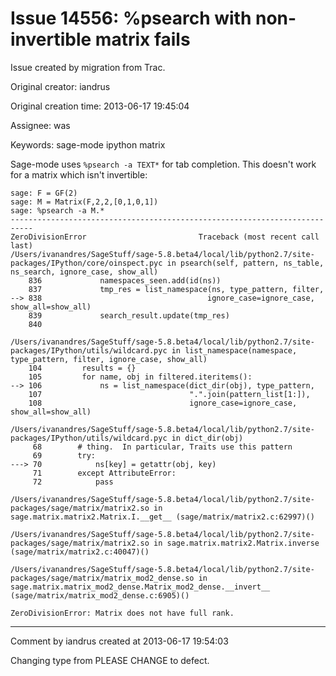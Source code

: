# Issue 14556: %psearch with non-invertible matrix fails

Issue created by migration from Trac.

Original creator: iandrus

Original creation time: 2013-06-17 19:45:04

Assignee: was

Keywords: sage-mode ipython matrix

Sage-mode uses `%psearch -a TEXT*` for tab completion.  This doesn't work for a matrix which isn't invertible:


```
sage: F = GF(2)
sage: M = Matrix(F,2,2,[0,1,0,1])
sage: %psearch -a M.*
---------------------------------------------------------------------------
ZeroDivisionError                         Traceback (most recent call last)
/Users/ivanandres/SageStuff/sage-5.8.beta4/local/lib/python2.7/site-packages/IPython/core/oinspect.pyc in psearch(self, pattern, ns_table, ns_search, ignore_case, show_all)
    836             namespaces_seen.add(id(ns))
    837             tmp_res = list_namespace(ns, type_pattern, filter,
--> 838                                     ignore_case=ignore_case, show_all=show_all)
    839             search_result.update(tmp_res)
    840

/Users/ivanandres/SageStuff/sage-5.8.beta4/local/lib/python2.7/site-packages/IPython/utils/wildcard.pyc in list_namespace(namespace, type_pattern, filter, ignore_case, show_all)
    104         results = {}
    105         for name, obj in filtered.iteritems():
--> 106             ns = list_namespace(dict_dir(obj), type_pattern,
    107                                 ".".join(pattern_list[1:]),
    108                                 ignore_case=ignore_case, show_all=show_all)

/Users/ivanandres/SageStuff/sage-5.8.beta4/local/lib/python2.7/site-packages/IPython/utils/wildcard.pyc in dict_dir(obj)
     68        # thing.  In particular, Traits use this pattern
     69        try:
---> 70            ns[key] = getattr(obj, key)
     71        except AttributeError:
     72            pass

/Users/ivanandres/SageStuff/sage-5.8.beta4/local/lib/python2.7/site-packages/sage/matrix/matrix2.so in sage.matrix.matrix2.Matrix.I.__get__ (sage/matrix/matrix2.c:62997)()

/Users/ivanandres/SageStuff/sage-5.8.beta4/local/lib/python2.7/site-packages/sage/matrix/matrix2.so in sage.matrix.matrix2.Matrix.inverse (sage/matrix/matrix2.c:40047)()

/Users/ivanandres/SageStuff/sage-5.8.beta4/local/lib/python2.7/site-packages/sage/matrix/matrix_mod2_dense.so in sage.matrix.matrix_mod2_dense.Matrix_mod2_dense.__invert__ (sage/matrix/matrix_mod2_dense.c:6905)()

ZeroDivisionError: Matrix does not have full rank.
```



---

Comment by iandrus created at 2013-06-17 19:54:03

Changing type from PLEASE CHANGE to defect.
